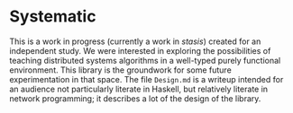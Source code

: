 # Systematic

This is a work in progress (currently a work in *stasis*) created for an independent study. We were interested in exploring the possibilities of teaching distributed systems algorithms in a well-typed purely functional environment. This library is the groundwork for some future experimentation in that space. The file `Design.md` is a writeup intended for an audience not particularly literate in Haskell, but relatively literate in network programming; it describes a lot of the design of the library.
